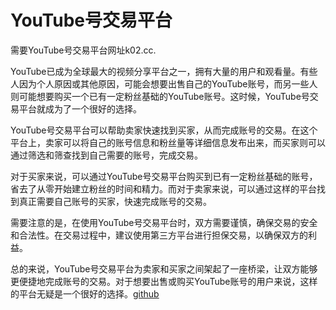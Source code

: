 # YouTube号交易平台

需要YouTube号交易平台网址k02.cc.

YouTube已成为全球最大的视频分享平台之一，拥有大量的用户和观看量。有些人因为个人原因或其他原因，可能会想要出售自己的YouTube账号，而另一些人则可能想要购买一个已有一定粉丝基础的YouTube账号。这时候，YouTube号交易平台就成为了一个很好的选择。

YouTube号交易平台可以帮助卖家快速找到买家，从而完成账号的交易。在这个平台上，卖家可以将自己的账号信息和粉丝量等详细信息发布出来，而买家则可以通过筛选和筛查找到自己需要的账号，完成交易。

对于买家来说，可以通过YouTube号交易平台购买到已有一定粉丝基础的账号，省去了从零开始建立粉丝的时间和精力。而对于卖家来说，可以通过这样的平台找到真正需要自己账号的买家，快速完成账号的交易。

需要注意的是，在使用YouTube号交易平台时，双方需要谨慎，确保交易的安全和合法性。在交易过程中，建议使用第三方平台进行担保交易，以确保双方的利益。

总的来说，YouTube号交易平台为卖家和买家之间架起了一座桥梁，让双方能够更便捷地完成账号的交易。对于想要出售或购买YouTube账号的用户来说，这样的平台无疑是一个很好的选择。[github](https://github.com)
